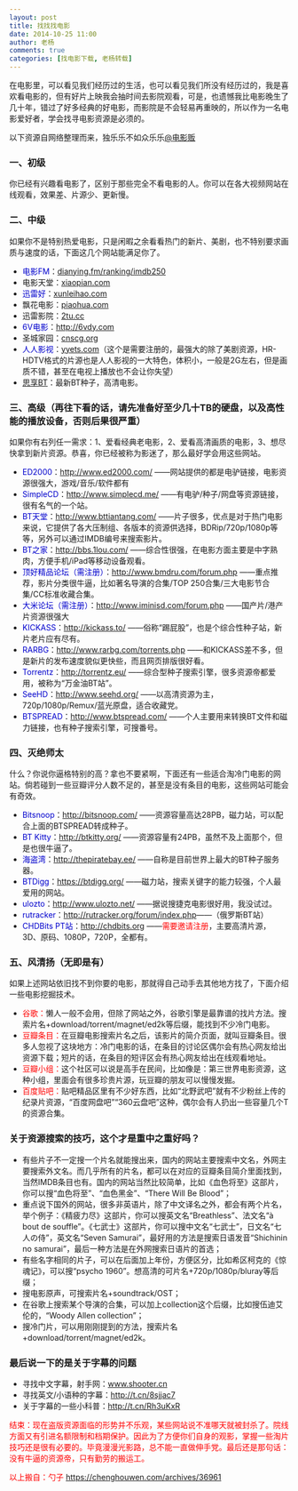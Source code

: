 ```yaml
---
layout: post
title: 找找找电影
date: 2014-10-25 11:00
author: 老杨
comments: true
categories: [找电影下载, 老杨转载]
---
```

在电影里，可以看见我们经历过的生活，也可以看见我们所没有经历过的，我是喜欢看电影的，但有好片上映我会抽时间去影院观看，可是，也遗憾我比电影晚生了几十年，错过了好多经典的好电影，而影院是不会轻易再重映的，所以作为一名电影爱好者，学会找寻电影资源是必须的。
<!--more-->
以下资源自网络整理而来，独乐乐不如众乐乐<a href="http://weibo.com/n/%E7%94%B5%E5%BD%B1%E8%B4%A9" target="_blank">@电影贩</a>

<h3>一、初级</h3>
你已经有兴趣看电影了，区别于那些完全不看电影的人。你可以在各大视频网站在线观看，效果差、片源少、更新慢。

<h3>二、中级</h3>
如果你不是特别热爱电影，只是闲暇之余看看热门的新片、美剧，也不特别要求画质与速度的话，下面这几个网站能满足你了。
<ul>
	<li><span style="color: #0000cd;">电影FM</span>：<a href="http://dianying.fm/ranking/imdb250" target="_blank">dianying.fm/ranking/imdb250</a></li>
	<li>电影天堂：<a href="http://www.xiaopian.com/" target="_blank">xiaopian.com</a></li>
	<li><span style="color: #0000cd;">迅雷好</span>：<a href="http://xunleihao.com/" target="_blank">xunleihao.com</a></li>
	<li>飘花电影：<a href="http://www.piaohua.com/" target="_blank">piaohua.com</a></li>
	<li>迅雷影院：<a href="http://www.2tu.cc/" target="_blank">2tu.cc</a></li>
	<li><span style="color: #0000cd;">6V电影</span>：<a href="http://www.6vdy.com/" target="_blank">http://6vdy.com</a></li>
	<li>圣城家园：<a href="http://www.cnscg.org/" target="_blank">cnscg.org</a></li>
	<li><span style="color: #0000cd;">人人影视</span>：<a href="http://www.yyets.com/" target="_blank">yyets.com</a>（这个是需要注册的，最强大的除了美剧资源，HR-HDTV格式的片源也是人人影视的一大特色，体积小，一般是2G左右，但是画质不错，甚至在电视上播放也不会让你失望）</li>
	<li><a href="http://www.vvtor.com/" target="_blank">思享BT</a>：最新BT种子，高清电影。</li>
</ul>

<h3>三、高级（再往下看的话，请先准备好至少几十TB的硬盘，以及高性能的播放设备，否则后果很严重）</h3>

如果你有右列任一需求：1、爱看经典老电影，2、爱看高清画质的电影，3、想尽快拿到新片资源。恭喜，你已经被称为影迷了，那么最好学会用这些网站。

<ul>
	<li><span style="color: #0000cd;">ED2000</span>：<a href="http://www.ed2000.com/" target="_blank">http://www.ed2000.com/</a>
——网站提供的都是电驴链接，电影资源很强大，游戏/音乐/软件都有</li>
	<li><span style="color: #0000cd;">SimpleCD</span>：<a href="http://www.simplecd.me/" target="_blank">http://www.simplecd.me/</a>
——有电驴/种子/网盘等资源链接，很有名气的一个站。</li>
	<li><span style="color: #0000cd;">BT天堂</span>：<a href="http://www.bttiantang.com/" target="_blank">http://www.bttiantang.com/</a>
——片子很多，优点是对于热门电影来说，它提供了各大压制组、各版本的资源供选择，BDRip/720p/1080p等等，另外可以通过IMDB编号来搜索影片。</li>
	<li><span style="color: #0000cd;">BT之家</span>：<a href="http://bbs.1lou.com/" target="_blank">http://bbs.1lou.com/</a>
——综合性很强，在电影方面主要是中字熟肉，方便手机/iPad等移动设备观看。</li>
	<li><span style="color: #0000cd;">顶好精品论坛（需注册）</span>：<a href="http://www.bmdru.com/forum.php" target="_blank">http://www.bmdru.com/forum.php</a>
——重点推荐，影片分类很牛逼，比如著名导演的合集/TOP 250合集/三大电影节合集/CC标准收藏合集。</li>
	<li><span style="color: #0000cd;">大米论坛（需注册）</span>：<a href="http://www.iminisd.com/forum.php" target="_blank">http://www.iminisd.com/forum.php</a>
——国产片/港产片资源很强大</li>
	<li><span style="color: #0000cd;">KICKASS</span>：<a href="http://kickass.to/" target="_blank">http://kickass.to/</a>
——俗称“踢屁股”，也是个综合性种子站，新片老片应有尽有。</li>
	<li><span style="color: #0000cd;">RARBG</span>：<a href="http://www.rarbg.com/torrents.php" target="_blank">http://www.rarbg.com/torrents.php</a>
——和KICKASS差不多，但是新片的发布速度貌似更快些，而且网页排版很好看。</li>
	<li><span style="color: #0000cd;">Torrentz</span>：<a href="http://torrentz.eu/" target="_blank">http://torrentz.eu/</a>
——综合型种子搜索引擎，很多资源帝都爱用，被称为“万金油BT站”。</li>
	<li><span style="color: #0000cd;">SeeHD</span>：<a href="http://www.seehd.org/" target="_blank">http://www.seehd.org/</a>
——以高清资源为主，720p/1080p/Remux/蓝光原盘，适合收藏党。</li>
	<li><span style="color: #0000cd;">BTSPREAD</span>：<a href="http://www.btspread.com/" target="_blank">http://www.btspread.com/</a>
——个人主要用来转换BT文件和磁力链接，也有种子搜索引擎，可搜番号。</li>
</ul>

<h3>四、灭绝师太</h3>
什么？你说你逼格特别的高？拿也不要紧啊，下面还有一些适合淘冷门电影的网站。倘若碰到一些豆瓣评分人数不足的，甚至是没有条目的电影，这些网站可能会有奇效。

<ul>
	<li><span style="color: #0000cd;">Bitsnoop</span>：<a href="http://bitsnoop.com/" target="_blank">http://bitsnoop.com/</a>
——资源容量高达28PB，磁力站，可以配合上面的BTSPREAD转成种子。</li>
	<li><span style="color: #0000cd;">BT Kitty</span>：<a href="http://btkitty.org/" target="_blank">http://btkitty.org/</a>
——资源容量有24PB，虽然不及上面那个，但是也很牛逼了。</li>
	<li><span style="color: #0000cd;">海盗湾</span>：<a href="http://thepiratebay.ee/" target="_blank">http://thepiratebay.ee/</a>
——自称是目前世界上最大的BT种子服务器。</li>
	<li><span style="color: #0000cd;">BTDigg</span>：<a href="https://btdigg.org/" target="_blank">https://btdigg.org/</a>
——磁力站，搜索关键字的能力较强，个人最爱用的网站。</li>
	<li><span style="color: #0000cd;">ulozto</span>：<a href="http://www.ulozto.net/" target="_blank">http://www.ulozto.net/</a>
——据说搜捷克电影很好用，我没试过。</li>
	<li><span style="color: #0000cd;">rutracker</span>：<a href="http://rutracker.org/forum/index.php" target="_blank">http://rutracker.org/forum/index.php</a>——（俄罗斯BT站）</li>
	<li><span style="color: #0000cd;">CHDBits PT站</span>：<a href="http://chdbits.org" target="_blank">http://chdbits.org</a>
——<span style="color: #ff0000;">需要邀请注册</span>，主要高清片源，3D、原码、1080P，720P，全都有。</li>
</ul>

<h3>五、风清扬（无即是有）</h3>
如果上述网站依旧找不到你要的电影，那就得自己动手去其他地方找了，下面介绍一些电影挖掘技术。

<ul>
	<li><span style="color: #ff0000;">谷歌：</span>懒人一般不会用，但除了网站之外，谷歌引擎是最靠谱的找片方法。搜索片名+download/torrent/magnet/ed2k等后缀，能找到不少冷门电影。</li>
	<li><span style="color: #ff0000;">豆瓣条目：</span>在豆瓣电影搜索片名之后，该影片的简介页面，就叫豆瓣条目。很多人忽视了这块地方：冷门电影的话，在条目的讨论区偶尔会有热心网友给出资源下载；短片的话，在条目的短评区会有热心网友给出在线观看地址。</li>
	<li><span style="color: #ff0000;">豆瓣小组：</span>这个社区可以说是高手在民间，比如像是：第三世界电影资源，这种小组，里面会有很多珍贵片源，玩豆瓣的朋友可以慢慢发掘。</li>
	<li><span style="color: #ff0000;">百度贴吧：</span>贴吧精品区里有不少好东西，比如“北野武吧”就有不少粉丝上传的纪录片资源，“百度网盘吧”“360云盘吧”这种，偶尔会有人扔出一些容量几个T的资源合集。</li>
</ul>

<h3>关于资源搜索的技巧，这个才是重中之重好吗？</h3>

<ul>
	<li>有些片子不一定搜一个片名就能搜出来，国内的网站主要搜索中文名，外网主要搜索外文名。而几乎所有的片名，都可以在对应的豆瓣条目简介里面找到，当然IMDB条目也有。国内的网站当然比较简单，比如《血色将至》这部片，你可以搜“血色将至”、“血色黑金”、“There Will Be Blood”；</li>
	<li>重点说下国外的网站，很多非英语片，除了中文译名之外，都会有两个片名，举个例子：《精疲力尽》这部片，你可以搜英文名“Breathless”、法文名“à bout de souffle”。《七武士》这部片，你可以搜中文名“七武士”，日文名“七人の侍”，英文名“Seven Samurai”，最好用的方法是搜索日语发音“Shichinin no samurai”，最后一种方法是在外网搜索日语片的首选；</li>
	<li>有些名字相同的片子，可以在后面加上年份，方便区分，比如希区柯克的《惊魂记》，可以搜“psycho 1960”。想高清的可片名+720p/1080p/bluray等后缀；</li>
	<li>搜电影原声，可搜索片名+soundtrack/OST；</li>
	<li>在谷歌上搜索某个导演的合集，可以加上collection这个后缀，比如搜伍迪艾伦的，“Woody Allen collection”；</li>
	<li>搜冷门片，可以用刚刚提到的方法，搜索片名+download/torrent/magnet/ed2k。</li>
</ul>

<h3>最后说一下的是关于字幕的问题</h3>
<ul>
	<li>寻找中文字幕，射手网：<a href="http://www.shooter.cn" target="_blank">www.shooter.cn</a></li>
	<li>寻找英文/小语种的字幕：<a href="http://t.cn/8sjjac7" target="_blank">http://t.cn/8sjjac7</a></li>
	<li>关于字幕的一些小科普：<a href="http://t.cn/Rh3uKxR" target="_blank">http://t.cn/Rh3uKxR</a></li>
</ul>

<span style="color: #ff0000;">结束：现在盗版资源面临的形势并不乐观，某些网站说不准哪天就被封杀了。院线方面又有引进名额限制和档期保护。因此为了方便你们自身的观影，掌握一些淘片技巧还是很有必要的。毕竟漫漫光影路，总不能一直做伸手党。最后还是那句话：没有牛逼的资源帝，只有勤劳的搬运工。</span>

<span style="color: #ff0000;">以上搬自：勺子 <a href="https://chenghouwen.com/archives/36961" target="_blank">https://chenghouwen.com/archives/36961</a></span>

